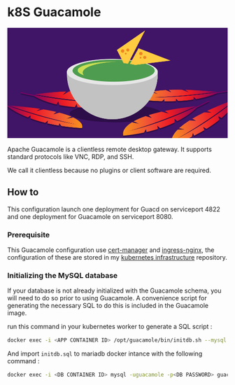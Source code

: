 # k8S Guacamole

![banner](assets/k8s-guacamole-banner.png)

Apache Guacamole is a clientless remote desktop gateway. It supports standard protocols like VNC, RDP, and SSH.

We call it clientless because no plugins or client software are required.

## How to

This configuration launch one deployment for Guacd on serviceport 4822 and one deployment for Guacamole on serviceport 8080.

### Prerequisite

This Guacamole configuration use [cert-manager](https://github.com/thomas-illiet/k8s-infrastructure/tree/master/config/cert-manager) and [ingress-nginx](https://github.com/thomas-illiet/k8s-infrastructure/tree/master/config/ingress-nginx), the configuration of these are stored in my [kubernetes infrastructure](https://github.com/thomas-illiet/k8s-infrastructure/) repository.

### Initializing the MySQL database

If your database is not already initialized with the Guacamole schema, you will need to do so prior to using Guacamole. A convenience script for generating the necessary SQL to do this is included in the Guacamole image.

run this command in your kubernetes worker to generate a SQL script :

```bash
docker exec -i <APP CONTAINER ID> /opt/guacamole/bin/initdb.sh --mysql > /tmp/initdb.sql
```

And import `initdb.sql` to mariadb docker intance with the following command :

```bash
docker exec -i <DB CONTAINER ID> mysql -uguacamole -p<DB PASSWORD> guacamole < /tmp/test.sql
```